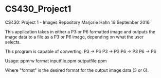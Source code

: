 # CS430_Project1
CS430: Project 1 - Images Repository
Marjorie Hahn
16 September 2016

This application takes in either a P3 or P6 formatted image and outputs the
image data to a file as a P3 or P6 image, depending on what the user selects.

This program is capable of converting:
        P3 -> P6
        P3 -> P3
        P6 -> P3
        P6 -> P6

Usage:
  ppmrw format inputfile.ppm outputfile.ppm

Where "format" is the desired format for the output image data (3 or 6).
